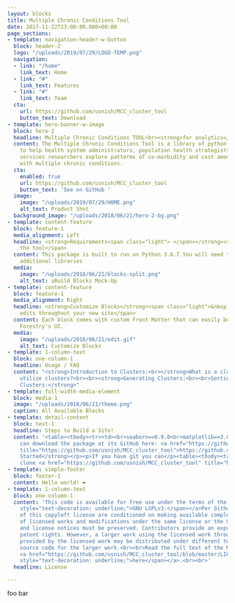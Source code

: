 ```yaml
---
layout: blocks
title: Multiple Chronic Conditions Tool
date: 2017-11-22T23:00:00.000+00:00
page_sections:
- template: navigation-header-w-button
  block: header-2
  logo: "/uploads/2019/07/29/LOGO-TEMP.png"
  navigation:
  - link: "/home"
    link_text: Home
  - link: "#"
    link_text: Features
  - link: "#"
    link_text: Team
  cta:
    url: https://github.com/usnish/MCC_cluster_tool
    button_text: Download
- template: hero-banner-w-image
  block: hero-2
  headline: Multiple Chronic Conditions TOOL<br><strong>for analytics</strong>
  content: The Multiple Chronic Conditions Tool is a library of python tools designed
    to help health system administrators, population health strategists, and health
    services researchers explore patterms of co-morbidity and cost among patients
    with multiple chronic conditions.
  cta:
    enabled: true
    url: https://github.com/usnish/MCC_cluster_tool
    button_text: 'See on GitHub '
  image:
    image: "/uploads/2019/07/29/HOME.png"
    alt_text: Product Shot
  background_image: "/uploads/2018/06/21/hero-2-bg.png"
- template: content-feature
  block: feature-1
  media_alignment: Left
  headline: <strong>Requirements<span class="light"> </span></strong><span class="light">for
    the tool</span>
  content: This package is built to run on Python 3.6.7.You will need the following
    additional libraries
  media:
    image: "/uploads/2018/06/21/blocks-split.png"
    alt_text: uBuild Blocks Mock-Up
- template: content-feature
  block: feature-1
  media_alignment: Right
  headline: <strong>Customize Blocks</strong><span class="light">&nbsp;to make quick
    edits throughout your new site</span>
  content: Each block comes with custom Front Matter that can easily be edited in
    Forestry's UI.
  media:
    image: "/uploads/2018/06/21/edit.gif"
    alt_text: Customize Blocks
- template: 1-column-text
  block: one-column-1
  headline: Usage / FAQ
  content: "<strong>Introduction to Clusters:<br></strong>What is a cluster? <br>Why
    utilize clusters?<br><br><strong>Generating Clusters:<br><br>Sorting Clusters:<br><br>Visualizing
    Clusters:</strong>"
- template: full-width-media-element
  block: media-1
  image: "/uploads/2018/06/21/theme.png"
  caption: All Available Blocks
- template: detail-content
  block: text-1
  headline: Steps to Build a Site!
  content: '<table><tbody><tr><td><br>seaborn==0.9.0<br>matplotlib==3.0.2<br>pandas==0.23.4<br>scipy==1.1.0<br>numpy==1.15.4</td></tr></tbody></table><p><br></p><p>You
    can download the package at its GitHub here: <a href="https://github.com/usnish/MCC_cluster_tool"
    title="https://github.com/usnish/MCC_cluster_tool">https://github.com/usnish/MCC_cluster_tool</a></p><p><br></p><p><strong>Getting
    Started</strong></p><p>If you have git you can</p><table><tbody><tr><td>$ git
    clone <a href="https://github.com/usnish/MCC_cluster_tool" title="https://github.com/usnish/MCC_cluster_tool">https://github.com/usnish/MCC_cluster_tool.git</a></td></tr></tbody></table>'
- template: simple-footer
  block: footer-1
  content: Hello world! ❤︎
- template: 1-column-text
  block: one-column-1
  content: 'This code is available for free use under the terms of the <a href="https://www.gnu.org/licenses/lgpl-3.0.en.html"><span
    style="text-decoration: underline;">GNU LGPLv3.</span></a>Per Github: Permissions
    of this copyleft license are conditioned on making available complete source code
    of licensed works and modifications under the same license or the GNU GPLv3. Copyright
    and license notices must be preserved. Contributors provide an express grant of
    patent rights. However, a larger work using the licensed work through interfaces
    provided by the licensed work may be distributed under different terms and without
    source code for the larger work.<br><br>Read the full text of the MCCTool license
    <a href="https://github.com/usnish/MCC_cluster_tool/blob/master/LICENSE"><span
    style="text-decoration: underline;">here</span></a>.<br><br>'
  headline: License

---
```

foo bar